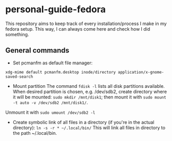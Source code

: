 # personal-guide-fedora

This repository aims to keep track of every installation/process I make in my fedora setup. This way, I can always come here and check how I did something.

## General commands

- Set pcmanfm as default file manager:
```
xdg-mime default pcmanfm.desktop inode/directory application/x-gnome-saved-search
```

- Mount partition
The command ```fdisk -l``` lists all disk partitions available. When desired partition is chosen, e.g. /dev/sdb2, create directory where it will be mounted: ```sudo mkdir /mnt/disk1```; then mount it with ```sudo mount -t auto -v /dev/sdb2 /mnt/disk1/```.

Unmount it with ```sudo umount /dev/sdb2 -l```

- Create symbolic link of all files in a directory (if you're in the actual directory):
`ln -s -r * ~/.local/bin/`
This will link all files in directory to the path ~/.local/bin.
